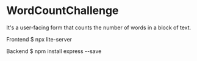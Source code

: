 # WordCountChallenge
It's a user-facing form that counts the number of words in a block of text.

Frontend
$ npx lite-server

Backend
$ npm install express --save

